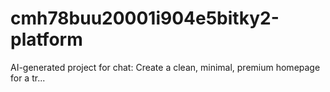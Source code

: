 # cmh78buu20001i904e5bitky2-platform
AI-generated project for chat: Create a clean, minimal, premium homepage for a tr...
